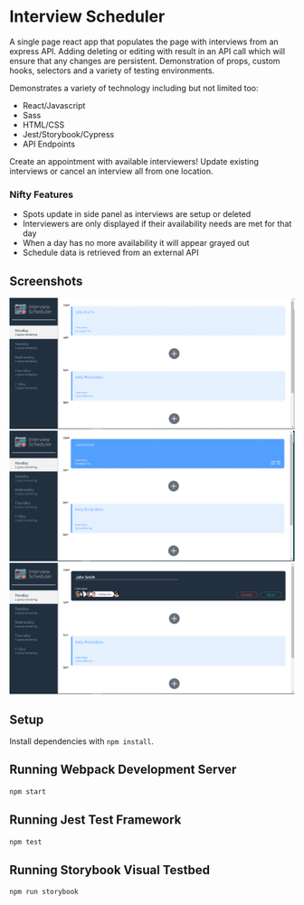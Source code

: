 # Interview Scheduler

A single page react app that populates the page with interviews from an express API. Adding deleting or editing with result in an API call which will ensure that any changes are persistent. Demonstration of props, custom hooks, selectors and a variety of testing environments.

Demonstrates a variety of technology including but not limited too:
  * React/Javascript
  * Sass
  * HTML/CSS
  * Jest/Storybook/Cypress
  * API Endpoints

Create an appointment with available interviewers! Update existing interviews or cancel an interview all from one location.

### Nifty Features
* Spots update in side panel as interviews are setup or deleted
* Interviewers are only displayed if their availability needs are met for that day
* When a day has no more availability it will appear grayed out
* Schedule data is retrieved from an external API
## Screenshots

<center><img src="./Docs/Capture.PNG"></center>

<center><img src="./Docs/hover-appt.PNG"></center>

<center><img src="./Docs/edit-new.PNG"></center>

## Setup

Install dependencies with `npm install`.

## Running Webpack Development Server

```sh
npm start
```

## Running Jest Test Framework

```sh
npm test
```

## Running Storybook Visual Testbed

```sh
npm run storybook
```
